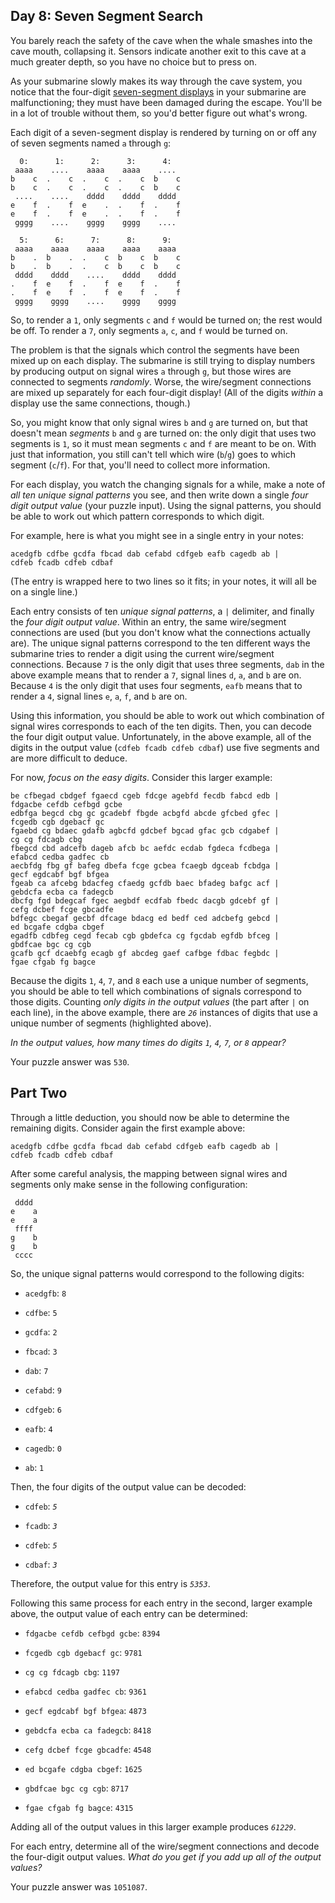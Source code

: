 ## Day 8: Seven Segment Search

You barely reach the safety of the cave when the whale smashes into the cave
mouth, collapsing it. Sensors indicate another exit to this cave at a much
greater depth, so you have no choice but to press on.

As your submarine slowly makes its way through the cave system, you notice that
the four-digit [seven-segment
displays](https://en.wikipedia.org/wiki/Seven-segment_display) in your
submarine are malfunctioning; they must have been damaged during the escape.
You'll be in a lot of trouble without them, so you'd better figure out what's
wrong.

Each digit of a seven-segment display is rendered by turning on or off any of
seven segments named `a` through `g`:

      0:      1:      2:      3:      4:
     aaaa    ....    aaaa    aaaa    ....
    b    c  .    c  .    c  .    c  b    c
    b    c  .    c  .    c  .    c  b    c
     ....    ....    dddd    dddd    dddd
    e    f  .    f  e    .  .    f  .    f
    e    f  .    f  e    .  .    f  .    f
     gggg    ....    gggg    gggg    ....

      5:      6:      7:      8:      9:
     aaaa    aaaa    aaaa    aaaa    aaaa
    b    .  b    .  .    c  b    c  b    c
    b    .  b    .  .    c  b    c  b    c
     dddd    dddd    ....    dddd    dddd
    .    f  e    f  .    f  e    f  .    f
    .    f  e    f  .    f  e    f  .    f
     gggg    gggg    ....    gggg    gggg

So, to render a `1`, only segments `c` and `f` would be turned on; the rest
would be off. To render a `7`, only segments `a`, `c`, and `f` would be turned
on.

The problem is that the signals which control the segments have been mixed up
on each display. The submarine is still trying to display numbers by producing
output on signal wires `a` through `g`, but those wires are connected to
segments *randomly*. Worse, the wire/segment connections are mixed up
separately for each four-digit display! (All of the digits *within* a display
use the same connections, though.)

So, you might know that only signal wires `b` and `g` are turned on, but that
doesn't mean *segments* `b` and `g` are turned on: the only digit that uses two
segments is `1`, so it must mean segments `c` and `f` are meant to be on. With
just that information, you still can't tell which wire (`b`/`g`) goes to which
segment (`c`/`f`). For that, you'll need to collect more information.

For each display, you watch the changing signals for a while, make a note of
*all ten unique signal patterns* you see, and then write down a single *four
digit output value* (your puzzle input). Using the signal patterns, you should
be able to work out which pattern corresponds to which digit.

For example, here is what you might see in a single entry in your notes:

    acedgfb cdfbe gcdfa fbcad dab cefabd cdfgeb eafb cagedb ab |
    cdfeb fcadb cdfeb cdbaf

(The entry is wrapped here to two lines so it fits; in your notes, it will all
be on a single line.)

Each entry consists of ten *unique signal patterns*, a `|` delimiter, and
finally the *four digit output value*. Within an entry, the same wire/segment
connections are used (but you don't know what the connections actually are).
The unique signal patterns correspond to the ten different ways the submarine
tries to render a digit using the current wire/segment connections. Because `7`
is the only digit that uses three segments, `dab` in the above example means
that to render a `7`, signal lines `d`, `a`, and `b` are on. Because `4` is the
only digit that uses four segments, `eafb` means that to render a `4`, signal
lines `e`, `a`, `f`, and `b` are on.

Using this information, you should be able to work out which combination of
signal wires corresponds to each of the ten digits. Then, you can decode the
four digit output value. Unfortunately, in the above example, all of the digits
in the output value (`cdfeb fcadb cdfeb cdbaf`) use five segments and are more
difficult to deduce.

For now, *focus on the easy digits*. Consider this larger example:

    be cfbegad cbdgef fgaecd cgeb fdcge agebfd fecdb fabcd edb |
    fdgacbe cefdb cefbgd gcbe
    edbfga begcd cbg gc gcadebf fbgde acbgfd abcde gfcbed gfec |
    fcgedb cgb dgebacf gc
    fgaebd cg bdaec gdafb agbcfd gdcbef bgcad gfac gcb cdgabef |
    cg cg fdcagb cbg
    fbegcd cbd adcefb dageb afcb bc aefdc ecdab fgdeca fcdbega |
    efabcd cedba gadfec cb
    aecbfdg fbg gf bafeg dbefa fcge gcbea fcaegb dgceab fcbdga |
    gecf egdcabf bgf bfgea
    fgeab ca afcebg bdacfeg cfaedg gcfdb baec bfadeg bafgc acf |
    gebdcfa ecba ca fadegcb
    dbcfg fgd bdegcaf fgec aegbdf ecdfab fbedc dacgb gdcebf gf |
    cefg dcbef fcge gbcadfe
    bdfegc cbegaf gecbf dfcage bdacg ed bedf ced adcbefg gebcd |
    ed bcgafe cdgba cbgef
    egadfb cdbfeg cegd fecab cgb gbdefca cg fgcdab egfdb bfceg |
    gbdfcae bgc cg cgb
    gcafb gcf dcaebfg ecagb gf abcdeg gaef cafbge fdbac fegbdc |
    fgae cfgab fg bagce

Because the digits `1`, `4`, `7`, and `8` each use a unique number of segments,
you should be able to tell which combinations of signals correspond to those
digits. Counting *only digits in the output values* (the part after `|` on each
line), in the above example, there are *`26`* instances of digits that use a
unique number of segments (highlighted above).

*In the output values, how many times do digits `1`, `4`, `7`, or `8` appear?*

Your puzzle answer was `530`.

## Part Two

Through a little deduction, you should now be able to determine the remaining
digits. Consider again the first example above:

    acedgfb cdfbe gcdfa fbcad dab cefabd cdfgeb eafb cagedb ab |
    cdfeb fcadb cdfeb cdbaf

After some careful analysis, the mapping between signal wires and segments only
make sense in the following configuration:

     dddd
    e    a
    e    a
     ffff
    g    b
    g    b
     cccc

So, the unique signal patterns would correspond to the following digits:

-   `acedgfb`: `8`

-   `cdfbe`: `5`

-   `gcdfa`: `2`

-   `fbcad`: `3`

-   `dab`: `7`

-   `cefabd`: `9`

-   `cdfgeb`: `6`

-   `eafb`: `4`

-   `cagedb`: `0`

-   `ab`: `1`

Then, the four digits of the output value can be decoded:

-   `cdfeb`: *`5`*

-   `fcadb`: *`3`*

-   `cdfeb`: *`5`*

-   `cdbaf`: *`3`*

Therefore, the output value for this entry is *`5353`*.

Following this same process for each entry in the second, larger
example above, the output value of each entry can be determined:

-   `fdgacbe cefdb cefbgd gcbe`: `8394`

-   `fcgedb cgb dgebacf gc`: `9781`

-   `cg cg fdcagb cbg`: `1197`

-   `efabcd cedba gadfec cb`: `9361`

-   `gecf egdcabf bgf bfgea`: `4873`

-   `gebdcfa ecba ca fadegcb`: `8418`

-   `cefg dcbef fcge gbcadfe`: `4548`

-   `ed bcgafe cdgba cbgef`: `1625`

-   `gbdfcae bgc cg cgb`: `8717`

-   `fgae cfgab fg bagce`: `4315`

Adding all of the output values in this larger example produces *`61229`*.

For each entry, determine all of the wire/segment connections and decode the
four-digit output values. *What do you get if you add up all of the output
values?*

Your puzzle answer was `1051087`.
